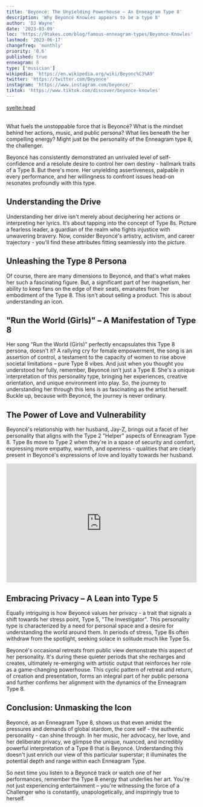 ```yaml
---
title: 'Beyoncé: The Unyielding Powerhouse – An Enneagram Type 8'
description: 'Why Beyoncé Knowles appears to be a type 8'
author: 'DJ Wayne'
date: '2023-03-09'
loc: 'https://9takes.com/blog/famous-enneagram-types/Beyonce-Knowles'
lastmod: '2023-06-17'
changefreq: 'monthly'
priority: '0.6'
published: true
enneagram: 8
type: ['musician']
wikipedia: 'https://en.wikipedia.org/wiki/Beyonc%C3%A9'
twitter: 'https://twitter.com/Beyonce'
instagram: 'https://www.instagram.com/beyonce/'
tiktok: 'https://www.tiktok.com/discover/beyonce-knowles'
---
```


<svelte:head>

  <meta property="og:image" content="https://9takes.com/types/8s/Beyonce-Knowles.webp" />
  <link rel="canonical" href="https://9takes.com/blog/famous-enneagram-types/Beyonce-Knowles">
</svelte:head>

<script>
	import  PopCard  from "../../../lib/components/atoms/PopCard.svelte";
</script>
<div
	style="display: flex;
    justify-content: center;
    margin: 1rem 0;
	"
>
	<PopCard
		image={`/types/8s/${'Beyonce-Knowles'}.webp`}
		showIcon={false}
		text="Beyoncé Knowles"
		subtext=""
	/>
</div>

<p class="firstLetter">What fuels the unstoppable force that is Beyoncé? What is the mindset behind her actions, music, and public persona? What lies beneath the her compelling energy? Might just be the personality of the Enneagram type 8, the challenger.</p>

Beyoncé has consistently demonstrated an unrivaled level of self-confidence and a resolute desire to control her own destiny - hallmark traits of a Type 8. But there's more. Her unyielding assertiveness, palpable in every performance, and her willingness to confront issues head-on resonates profoundly with this type.

## Understanding the Drive

Understanding her drive isn't merely about deciphering her actions or interpreting her lyrics. It’s about tapping into the concept of Type 8s. Picture a fearless leader, a guardian of the realm who fights injustice with unwavering bravery. Now, consider Beyoncé's artistry, activism, and career trajectory - you'll find these attributes fitting seamlessly into the picture.

## Unleashing the Type 8 Persona

Of course, there are many dimensions to Beyoncé, and that's what makes her such a fascinating figure. But, a significant part of her magnetism, her ability to keep fans on the edge of their seats, emanates from her embodiment of the Type 8. This isn't about selling a product. This is about understanding an icon.

## "Run the World (Girls)" – A Manifestation of Type 8

Her song “Run the World (Girls)” perfectly encapsulates this Type 8 persona, doesn't it? A rallying cry for female empowerment, the song is an assertion of control, a testament to the capacity of women to rise above societal limitations – pure Type 8 vibes. And just when you thought you understood her fully, remember, Beyoncé isn’t just a Type 8. She's a unique interpretation of this personality type, bringing her experiences, creative orientation, and unique environment into play. So, the journey to understanding her through this lens is as fascinating as the artist herself. Buckle up, because with Beyoncé, the journey is never ordinary.

## The Power of Love and Vulnerability

Beyoncé's relationship with her husband, Jay-Z, brings out a facet of her personality that aligns with the Type 2 "Helper" aspects of Enneagram Type 8. Type 8s move to Type 2 when they're in a space of security and comfort, expressing more empathy, warmth, and openness - qualities that are clearly present in Beyoncé's expressions of love and loyalty towards her husband.

<div style="display:flex; align-items: center; justify-content: center;">
<iframe width="560" height="315" src="https://www.youtube.com/embed/n2vL1sXrlzM" title="Beyonce happy to see Jay-Z" frameborder="0" allow="accelerometer; autoplay; clipboard-write; encrypted-media; gyroscope; picture-in-picture; web-share" allowfullscreen></iframe>
</div>

## Embracing Privacy – A Lean into Type 5

Equally intriguing is how Beyoncé values her privacy - a trait that signals a shift towards her stress point, Type 5, "The Investigator". This personality type is characterized by a need for personal space and a desire for understanding the world around them. In periods of stress, Type 8s often withdraw from the spotlight, seeking solace in solitude much like Type 5s.

Beyoncé's occasional retreats from public view demonstrate this aspect of her personality. It's during these quieter periods that she recharges and creates, ultimately re-emerging with artistic output that reinforces her role as a game-changing powerhouse. This cyclic pattern of retreat and return, of creation and presentation, forms an integral part of her public persona and further confirms her alignment with the dynamics of the Enneagram Type 8.

## Conclusion: Unmasking the Icon

Beyoncé, as an Enneagram Type 8, shows us that even amidst the pressures and demands of global stardom, the core self - the authentic personality - can shine through. In her music, her advocacy, her love, and her deliberate privacy, we glimpse the unique, nuanced, and incredibly powerful interpretation of a Type 8 that is Beyoncé. Understanding this doesn't just enrich our view of this particular superstar; it illuminates the potential depth and range within each Enneagram Type.

So next time you listen to a Beyoncé track or watch one of her performances, remember the Type 8 energy that underlies her art. You're not just experiencing entertainment – you're witnessing the force of a Challenger who is constantly, unapologetically, and inspiringly true to herself.

<div>
<script type="application/ld+json">
  {
  "@type": "http://schema.org/Article",
  "http://schema.org/articleBody": "Have you ever wondered what fuels the unstoppable force that is Beyoncé? Intricately woven within her actions, music, and public persona, lies the compelling energy of the Enneagram Type 8 – The Challenger Beyoncé has consistently demonstrated an unrivaled level of self-confidence and a resolute desire to control her own destiny - hallmark traits of a Type 8. But there's more. Her unyielding assertiveness, palpable in every performance, and her willingness to confront issues head-on resonates profoundly with this type.",
  "http://schema.org/author": {
    "@type": "http://schema.org/Person",
    "http://schema.org/name": "DJ Wayne"
  },
  "http://schema.org/dateModified": {
    "@type": "http://schema.org/Date",
    "@value": "2023-05-18"
  },
  "http://schema.org/datePublished": {
    "@type": "http://schema.org/Date",
    "@value": "2023-03-10"
  },
  "http://schema.org/description": "A deep dive into the enneagram personality type 8 of Beyoncé, her career trajectory, assertiveness, and dedication as an embodiment of Type 8. Understand how her love and privacy reflects her move towards Type 2 and Type 5 respectively.",
  "http://schema.org/headline": "Beyoncé: The Unyielding Powerhouse – An Enneagram Type 8",
  "http://schema.org/image": {
    "@type": "http://schema.org/ImageObject",
    "http://schema.org/height": 800,
    "http://schema.org/url": {
      "@id": "https://9takes.com/types/8s/Beyonce-Knowles.webp"
    },
    "http://schema.org/width": 1200
  },
  "http://schema.org/keywords": "Beyoncé,Enneagram Type 8,Type 8, Personality Type, Beyoncé's personality, Jay-Z, privacy, love, advocacy",
  "http://schema.org/mainEntityOfPage": {
    "@id": "https://9takes.com/blog/famous-enneagram-types/Beyonce-Knowles",
    "@type": "http://schema.org/WebPage"
  },
  "http://schema.org/mentions": {
    "@type": "http://schema.org/Person",
    "http://schema.org/name": "Beyoncé Knowles",
    "http://schema.org/description": "Beyoncé Giselle Knowles-Carter, known mononymously as Beyoncé, is an American singer, songwriter, actress, and record producer. Born and raised in Houston, Texas, Beyoncé performed in various singing and dancing competitions as a child. She rose to fame in the late 1990s as the lead singer of Destiny's Child, one of the best-selling girl groups of all time.",
  
    "http://schema.org/sameAs": [
      {
        "@id": "https://en.wikipedia.org/wiki/Beyonc%C3%A9"
      },
      {
        "@id": "https://www.beyonce.com/"
      },
      {
        "@id": "https://www.imdb.com/name/nm0461498/"
      },
      {
        "@id": "https://www.instagram.com/beyonce/"
      },
      {
        "@id": "https://www.britannica.com/biography/Beyonce"
      },
      {
        "@id": "https://musicbrainz.org/artist/859d0860-d480-4efd-970c-c05d5f1776b8/"
      }
    ]
  },
  "<http://schema.org/publisher>": {
    "@type": "<http://schema.org/Organization>",
    "<http://schema.org/logo>": {
      "@type": "<http://schema.org/ImageObject>",
      "<http://schema.org/height>": 60,
      "<http://schema.org/url>": {
        "@id": "<https://9takes.com/brand/darkRubix.png>"
      },
      "<http://schema.org/width>": 600
    },
    "<http://schema.org/name>": "9takes"
  }
}
</script>
</div>
